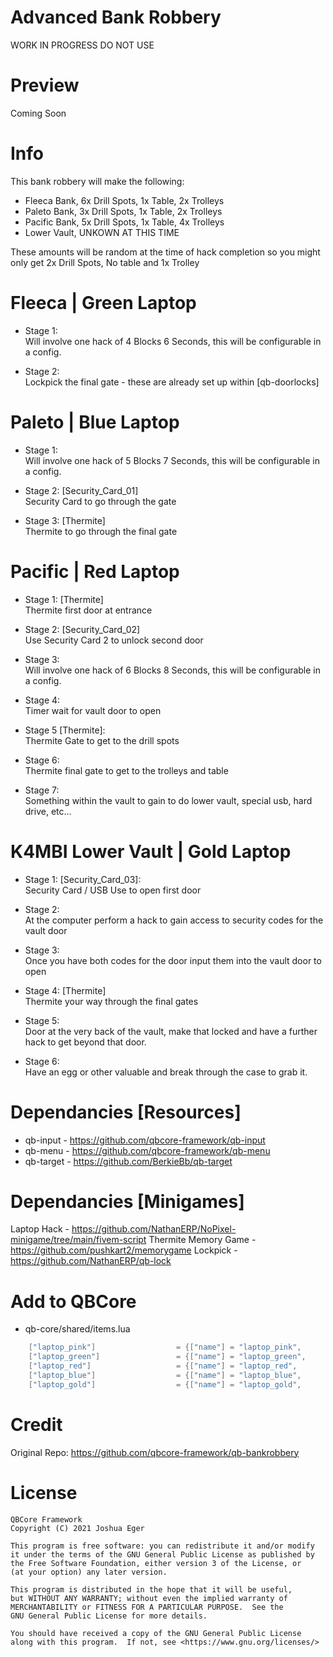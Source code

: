 # Advanced Bank Robbery 

WORK IN PROGRESS DO NOT USE  
  
# Preview

Coming Soon 
  
# Info  
This bank robbery will make the following:

* Fleeca Bank, 6x Drill Spots, 1x Table, 2x Trolleys  
* Paleto Bank, 3x Drill Spots, 1x Table, 2x Trolleys  
* Pacific Bank, 5x Drill Spots, 1x Table, 4x Trolleys  
* Lower Vault, UNKOWN AT THIS TIME  

These amounts will be random at the time of hack completion so you might only get 2x Drill Spots, No table and 1x Trolley  

# Fleeca | Green Laptop
* Stage 1:  
Will involve one hack of 4 Blocks 6 Seconds, this will be configurable in a config.  

* Stage 2:  
Lockpick the final gate - these are already set up within [qb-doorlocks]  

# Paleto | Blue Laptop 
* Stage 1:  
Will involve one hack of 5 Blocks 7 Seconds, this will be configurable in a config.  

* Stage 2: [Security_Card_01]  
Security Card to go through the gate  

* Stage 3: [Thermite]  
Thermite to go through the final gate  
  
# Pacific | Red Laptop 

* Stage 1: [Thermite]  
Thermite first door at entrance 

* Stage 2: [Security_Card_02]  
Use Security Card 2 to unlock second door  

* Stage 3:  
Will involve one hack of 6 Blocks 8 Seconds, this will be configurable in a config. 

* Stage 4:  
Timer wait for vault door to open  
* Stage 5 [Thermite]:  
Thermite Gate to get to the drill spots  

* Stage 6:  
Thermite final gate to get to the trolleys and table  

* Stage 7:  
Something within the vault to gain to do lower vault, special usb, hard drive, etc...  
  
# K4MBI Lower Vault | Gold Laptop  
* Stage 1: [Security_Card_03]:  
Security Card / USB Use to open first door  

* Stage 2:  
At the computer perform a hack to gain access to security codes for the vault door

* Stage 3:  
Once you have both codes for the door input them into the vault door to open  

* Stage 4: [Thermite]  
Thermite your way through the final gates  

* Stage 5:  
Door at the very back of the vault, make that locked and have a further hack to get beyond that door.

* Stage 6:  
Have an egg or other valuable and break through the case to grab it.  
  
# Dependancies [Resources]

* qb-input - https://github.com/qbcore-framework/qb-input
* qb-menu - https://github.com/qbcore-framework/qb-menu
* qb-target - https://github.com/BerkieBb/qb-target
 
# Dependancies [Minigames]  

Laptop Hack - https://github.com/NathanERP/NoPixel-minigame/tree/main/fivem-script
Thermite Memory Game - https://github.com/pushkart2/memorygame
Lockpick - https://github.com/NathanERP/qb-lock

# Add to QBCore

- qb-core/shared/items.lua

```lua
	["laptop_pink"] 		 	     = {["name"] = "laptop_pink", 					["label"] = "Pink Laptop", 				["weight"] = 15000, 	    ["type"] = "item", 		["image"] = "laptop_pink.png", 			["unique"] = true, 		["useable"] = true, 	["shouldClose"] = true,	   ["combinable"] = nil,   ["description"] = "A security Laptop"},
	["laptop_green"] 		 	     = {["name"] = "laptop_green", 					["label"] = "Green Laptop", 			["weight"] = 15000, 	    ["type"] = "item", 		["image"] = "laptop_green.png", 		["unique"] = true, 		["useable"] = true, 	["shouldClose"] = true,	   ["combinable"] = nil,   ["description"] = "A security Laptop"},
	["laptop_red"] 		 	     	 = {["name"] = "laptop_red", 					["label"] = "Red Laptop", 				["weight"] = 15000, 	    ["type"] = "item", 		["image"] = "laptop_red.png", 			["unique"] = true, 		["useable"] = true, 	["shouldClose"] = true,	   ["combinable"] = nil,   ["description"] = "A security Laptop"},
	["laptop_blue"] 				 = {["name"] = "laptop_blue", 			  	  	["label"] = "Blue Laptop", 				["weight"] = 15000, 		["type"] = "item", 		["image"] = "laptop_blue.png", 			["unique"] = true, 		["useable"] = true, 	["shouldClose"] = true,	   ["combinable"] = nil,   ["description"] = "A security Laptop"},
	["laptop_gold"] 			 	 = {["name"] = "laptop_gold", 			  		["label"] = "Gold Laptop", 				["weight"] = 15000, 		["type"] = "item", 		["image"] = "laptop_gold.png", 			["unique"] = true, 		["useable"] = true, 	["shouldClose"] = true,	   ["combinable"] = nil,   ["description"] = "A security Laptop"},
```
# Credit  
Original Repo: https://github.com/qbcore-framework/qb-bankrobbery  

# License

    QBCore Framework
    Copyright (C) 2021 Joshua Eger

    This program is free software: you can redistribute it and/or modify
    it under the terms of the GNU General Public License as published by
    the Free Software Foundation, either version 3 of the License, or
    (at your option) any later version.

    This program is distributed in the hope that it will be useful,
    but WITHOUT ANY WARRANTY; without even the implied warranty of
    MERCHANTABILITY or FITNESS FOR A PARTICULAR PURPOSE.  See the
    GNU General Public License for more details.

    You should have received a copy of the GNU General Public License
    along with this program.  If not, see <https://www.gnu.org/licenses/>
